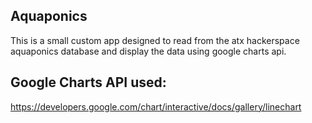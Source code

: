 ## Aquaponics

This is a small custom app designed to read from the atx hackerspace aquaponics database and display the data using google charts api.

## Google Charts API used:
https://developers.google.com/chart/interactive/docs/gallery/linechart
